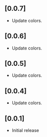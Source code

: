 ## [0.0.7]

- Update colors.

## [0.0.6]

- Update colors.

## [0.0.5]

- Update colors.

## [0.0.4]

- Update colors.

## [0.0.1]

- Initial release
